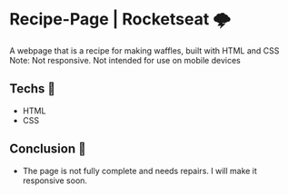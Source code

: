 # Recipe-Page | Rocketseat 🌩️
A webpage that is a recipe for making waffles, built with HTML and CSS  
Note: Not responsive. Not intended for use on mobile devices

## Techs 🌱
- HTML
- CSS

## Conclusion 🧠
- The page is not fully complete and needs repairs. I will make it responsive soon.

